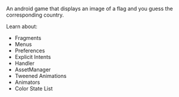 An android game that displays an image of a flag and you guess the corresponding country.

Learn about:
* Fragments
* Menus
* Preferences
* Explicit Intents
* Handler
* AssetManager
* Tweened Animations
* Animators
* Color State List
